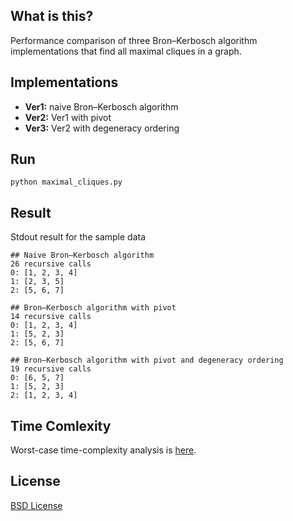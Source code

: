 ## What is this?

Performance comparison of three Bron–Kerbosch algorithm implementations that find all maximal cliques in a graph. 

## Implementations

* **Ver1:** naive Bron–Kerbosch algorithm
* **Ver2:** Ver1 with pivot
* **Ver3:** Ver2 with degeneracy ordering

## Run

    python maximal_cliques.py

## Result

Stdout result for the sample data

    ## Naive Bron–Kerbosch algorithm
    26 recursive calls
    0: [1, 2, 3, 4]
    1: [2, 3, 5]
    2: [5, 6, 7]

    ## Bron–Kerbosch algorithm with pivot
    14 recursive calls
    0: [1, 2, 3, 4]
    1: [5, 2, 3]
    2: [5, 6, 7]

    ## Bron–Kerbosch algorithm with pivot and degeneracy ordering
    19 recursive calls
    0: [6, 5, 7]
    1: [5, 2, 3]
    2: [1, 2, 3, 4]

## Time Comlexity

Worst-case time-complexity analysis is [here](http://en.wikipedia.org/wiki/Bron%E2%80%93Kerbosch_algorithm#Worst-case_analysis).

## License

[BSD License](http://opensource.org/licenses/BSD-3-Clause)
